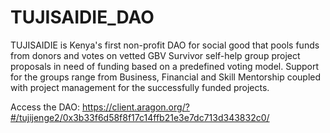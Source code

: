 # TUJISAIDIE_DAO

TUJISAIDIE is Kenya's first non-profit DAO for social good that pools funds from donors and votes on vetted GBV Survivor self-help group project proposals in need of funding based on a predefined voting model. Support for the groups range from Business, Financial and Skill Mentorship coupled with project management for the successfully funded projects.

Access the DAO:
https://client.aragon.org/?#/tujijenge2/0x3b33f6d58f8f17c14ffb21e3e7dc713d343832c0/

